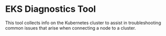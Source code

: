 # EKS Diagnostics Tool

This tool collects info on the Kubernetes cluster to assist in troubleshooting common issues that arise when connecting a node to a cluster.
